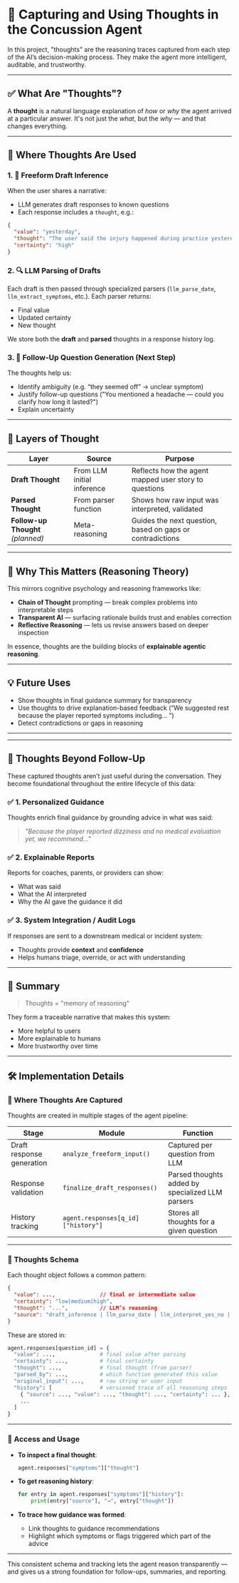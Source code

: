 
# 🧠 Capturing and Using Thoughts in the Concussion Agent

In this project, "thoughts" are the reasoning traces captured from each step of the AI’s decision-making process. They make the agent more intelligent, auditable, and trustworthy.

---

## ✅ What Are "Thoughts"?

A **thought** is a natural language explanation of *how* or *why* the agent arrived at a particular answer. It's not just the *what*, but the *why* — and that changes everything.

---

## 🧩 Where Thoughts Are Used

### 1. 📝 **Freeform Draft Inference**
When the user shares a narrative:
- LLM generates draft responses to known questions
- Each response includes a `thought`, e.g.:

```json
{
  "value": "yesterday",
  "thought": "The user said the injury happened during practice yesterday.",
  "certainty": "high"
}
```

### 2. 🔍 **LLM Parsing of Drafts**
Each draft is then passed through specialized parsers (`llm_parse_date`, `llm_extract_symptoms`, etc.). Each parser returns:
- Final value
- Updated certainty
- New thought

We store both the **draft** and **parsed** thoughts in a response history log.

### 3. 🤔 **Follow-Up Question Generation (Next Step)**
The thoughts help us:
- Identify ambiguity (e.g. “they seemed off” → unclear symptom)
- Justify follow-up questions ("You mentioned a headache — could you clarify how long it lasted?")
- Explain uncertainty

---

## 🧠 Layers of Thought

| Layer | Source | Purpose |
|-------|--------|---------|
| **Draft Thought** | From LLM initial inference | Reflects how the agent mapped user story to questions |
| **Parsed Thought** | From parser function | Shows how raw input was interpreted, validated |
| **Follow-up Thought** *(planned)* | Meta-reasoning | Guides the next question, based on gaps or contradictions |

---

## 🧬 Why This Matters (Reasoning Theory)

This mirrors cognitive psychology and reasoning frameworks like:

- **Chain of Thought** prompting — break complex problems into interpretable steps
- **Transparent AI** — surfacing rationale builds trust and enables correction
- **Reflective Reasoning** — lets us revise answers based on deeper inspection

In essence, thoughts are the building blocks of **explainable agentic reasoning**.

---

## 💡 Future Uses

- Show thoughts in final guidance summary for transparency
- Use thoughts to drive explanation-based feedback (“We suggested rest because the player reported symptoms including... ”)
- Detect contradictions or gaps in reasoning

---

---

## 📘 Thoughts Beyond Follow-Up

These captured thoughts aren’t just useful during the conversation. They become foundational throughout the entire lifecycle of this data:

### ✅ 1. Personalized Guidance
Thoughts enrich final guidance by grounding advice in what was said:
> _"Because the player reported dizziness and no medical evaluation yet, we recommend..."_

### ✅ 2. Explainable Reports
Reports for coaches, parents, or providers can show:
- What was said
- What the AI interpreted
- Why the AI gave the guidance it did

### ✅ 3. System Integration / Audit Logs
If responses are sent to a downstream medical or incident system:
- Thoughts provide **context** and **confidence**
- Helps humans triage, override, or act with understanding

---

## 🔄 Summary

> Thoughts = "memory of reasoning"

They form a traceable narrative that makes this system:
- More helpful to users
- More explainable to humans
- More trustworthy over time


---

## 🛠 Implementation Details

### 📂 Where Thoughts Are Captured

Thoughts are created in multiple stages of the agent pipeline:

| Stage | Module | Function |
|-------|--------|----------|
| Draft response generation | `analyze_freeform_input()` | Captured per question from LLM |
| Response validation | `finalize_draft_responses()` | Parsed thoughts added by specialized LLM parsers |
| History tracking | `agent.responses[q_id]["history"]` | Stores all thoughts for a given question |

---

### 🧱 Thoughts Schema

Each thought object follows a common pattern:

```json
{
  "value": ...,              // final or intermediate value
  "certainty": "low|medium|high",
  "thought": "...",          // LLM’s reasoning
  "source": "draft_inference | llm_parse_date | llm_interpret_yes_no | ..."
}
```

These are stored in:

```python
agent.responses[question_id] = {
  "value": ...,              # final value after parsing
  "certainty": ...,          # final certainty
  "thought": ...,            # final thought (from parser)
  "parsed_by": ...,          # which function generated this value
  "original_input": ...,     # raw string or user input
  "history": [               # versioned trace of all reasoning steps
    { "source": ..., "value": ..., "thought": ..., "certainty": ... },
    ...
  ]
}
```

---

### 🧪 Access and Usage

- **To inspect a final thought**:
  ```python
  agent.responses["symptoms"]["thought"]
  ```

- **To get reasoning history**:
  ```python
  for entry in agent.responses["symptoms"]["history"]:
      print(entry["source"], "→", entry["thought"])
  ```

- **To trace how guidance was formed**: 
  - Link thoughts to guidance recommendations
  - Highlight which symptoms or flags triggered which part of the advice

---

This consistent schema and tracking lets the agent reason transparently — and gives us a strong foundation for follow-ups, summaries, and reporting.

